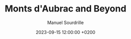 ---
layout: post
title: "Monts d'Aubrac and Beyond"
date: 2023-09-15 12:00:00 +0200
permalink: "monts-du-cantal-and-aubrac.html"

featured: "yes"
tags: "new"
author: "Manuel Sourdrille"
displayed_date: "September 15, 2023"
article_id: "article_2023-09-15"
collection_id: "collection_bourges-agde"

link_collection: bikepacking-bourges-agde.html
active_collection: "Bikepacking from Bourges to Agde"
intro: "The route took me through the beautiful Gorges de la Truyere and onto the striking Aubrac plateau. This plateau featured a rugged, yellowish-burned landscape. The ride to Saint-Chély d’Apcher was fantastic, including some lovely forested sections and perfect dirt paths. As I approached the Mont Lozère, a couple warned me about wolves, but I remained undeterred."

statistics_duration: "3 days"
statistics_distance: "145 km"
statistics_ascent: "2,240 m"
statistics_surface: "25% unpaved"
statistics_highest_elevation: "1,490 m"
statistics_lowest_elevation: "650 m"

highlights_1_title: "The GR Tour des Monts d’Aubrac"
highlights_1_description: "From Saint-Urcize to Malbouzon, the scenery feels otherworldly, characterized by a lack of flora, the predominance of rocks and grass, and a yellowish, burned appearance. A mix of the official hiking trail and alternative small paved roads adds an element of enjoyment to the journey."
highlights_2_title: "The fast-flowing tracks around Charpal lake"
highlights_2_description: "From Sainte-Eulalie to the Charpal lake, the trails are fast-flowing, often winding through coniferous forests. The lake itself offers a pleasant setting, creating a sense of seclusion despite its actual accessibility."

img_thumbnail: assets/img/collection_bourges-agde_article_2023-09-15_thumbnail.jpg
img_bg: "article_2023-09-15"
img_map: "collection_bourges-agde_map"

link_umap: "https://umap.openstreetmap.fr/en/map/mighty-travels_640943"
link_komoot: "https://www.komoot.com/fr-fr/collection/1877170/-bikepacking-toward-the-sahara-desert"
---